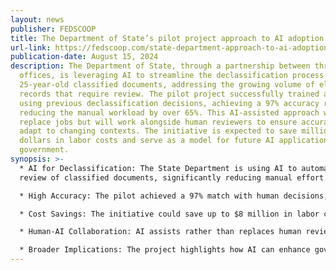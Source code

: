 ```yaml
---
layout: news
publisher: FEDSCOOP
title: The Department of State’s pilot project approach to AI adoption
url-link: https://fedscoop.com/state-department-approach-to-ai-adoption/
publication-date: August 15, 2024
description: The Department of State, through a partnership between three
  offices, is leveraging AI to streamline the declassification process of
  25-year-old classified documents, addressing the growing volume of electronic
  records that require review. The pilot project successfully trained a model
  using previous declassification decisions, achieving a 97% accuracy rate and
  reducing the manual workload by over 65%. This AI-assisted approach will not
  replace jobs but will work alongside human reviewers to ensure accuracy and
  adapt to changing contexts. The initiative is expected to save millions of
  dollars in labor costs and serve as a model for future AI applications in
  government.
synopsis: >-
  * AI for Declassification: The State Department is using AI to automate the
  review of classified documents, significantly reducing manual effort.

  * High Accuracy: The pilot achieved a 97% match with human decisions, showing AI's effectiveness in this role.

  * Cost Savings: The initiative could save up to $8 million in labor costs over the next decade.

  * Human-AI Collaboration: AI assists rather than replaces human reviewers, ensuring continued oversight and adaptability.

  * Broader Implications: The project highlights how AI can enhance government efficiency and transparency, with potential applications across other federal programs.
---
```

